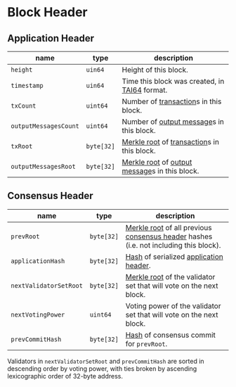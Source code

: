 # Block Header

## Application Header

name                  | type       | description
----------------------|------------|----------------------------------------------------------------------------------------------------------------------------------
`height`              | `uin64`    | Height of this block.
`timestamp`           | `uin64`    | Time this block was created, in [TAI64](https://cr.yp.to/libtai/tai64.html) format.
`txCount`             | `uint64`   | Number of [transaction](./tx_format.md#transaction)s in this block.
`outputMessagesCount` | `uint64`   | Number of [output message](./tx_format.md#outputmessage)s in this block.
`txRoot`              | `byte[32]` | [Merkle root](./cryptographic_primitives.md#binary-merkle-tree) of [transaction](./tx_format.md#transaction)s in this block.
`outputMessagesRoot`  | `byte[32]` | [Merkle root](./cryptographic_primitives.md#binary-merkle-tree) of [output message](./tx_format.md#outputmessage)s in this block.

## Consensus Header

name                   | type       | description
-----------------------|------------|--------------------------------------------------------------------------------------------------------------------------------------------------------------
`prevRoot`             | `byte[32]` | [Merkle root](./cryptographic_primitives.md#binary-merkle-tree) of all previous [consensus header](#consensus-header) hashes (i.e. not including this block).
`applicationHash`      | `byte[32]` | [Hash](./cryptographic_primitives.md#hashing) of serialized [application header](#application-header).
`nextValidatorSetRoot` | `byte[32]` | [Merkle root](./cryptographic_primitives.md#binary-merkle-tree) of the validator set that will vote on the next block.
`nextVotingPower`      | `uint64`   | Voting power of the validator set that will vote on the next block.
`prevCommitHash`       | `byte[32]` | [Hash](./cryptographic_primitives.md#hashing) of consensus commit for `prevRoot`.

Validators in `nextValidatorSetRoot` and `prevCommitHash` are sorted in descending order by voting power, with ties broken by ascending lexicographic order of 32-byte address.
